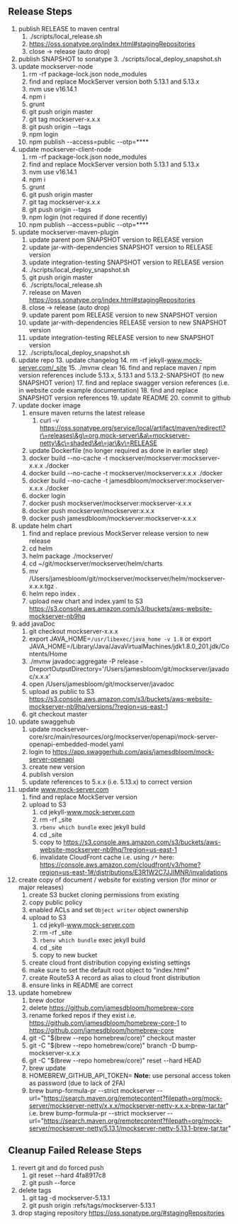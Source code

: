 ## Release Steps

1. publish RELEASE to maven central
    1. ./scripts/local_release.sh
    2. https://oss.sonatype.org/index.html#stagingRepositories
    3. close -> release (auto drop)
2. publish SNAPSHOT to sonatype
    3. ./scripts/local_deploy_snapshot.sh
3. update mockserver-node
    1. rm -rf package-lock.json node_modules
    2. find and replace MockServer version both 5.13.1 and 5.13.x
    3. nvm use v16.14.1
    4. npm i
    5. grunt
    6. git push origin master
    7. git tag mockserver-x.x.x
    8. git push origin --tags
    9. npm login
    10. npm publish --access=public --otp=****
4. update mockserver-client-node
    1. rm -rf package-lock.json node_modules
    2. find and replace MockServer version both 5.13.1 and 5.13.x
    3. nvm use v16.14.1
    4. npm i
    5. grunt
    6. git push origin master
    7. git tag mockserver-x.x.x
    8. git push origin --tags
    9. npm login (not required if done recently)
    10. npm publish --access=public --otp=****
5. update mockserver-maven-plugin
    1. update parent pom SNAPSHOT version to RELEASE version
    2. update jar-with-dependencies SNAPSHOT version to RELEASE version
    3. update integration-testing SNAPSHOT version to RELEASE version
    4. ./scripts/local_deploy_snapshot.sh
    5. git push origin master
    6. ./scripts/local_release.sh
    7. release on Maven https://oss.sonatype.org/index.html#stagingRepositories
    8. close -> release (auto drop)
    9. update parent pom RELEASE version to new SNAPSHOT version
    10. update jar-with-dependencies RELEASE version to new SNAPSHOT version
    11. update integration-testing RELEASE version to new SNAPSHOT version
    12. ./scripts/local_deploy_snapshot.sh
6. update repo
    13. update changelog
    14. rm -rf jekyll-www.mock-server.com/_site
    15. ./mvnw clean
    16. find and replace maven / npm version references include 5.13.x, 5.13.1 and 5.13.2-SNAPSHOT (to new SNAPSHOT verion)
    17. find and replace swagger version references (i.e. in website code example documentation)
    18. find and replace SNAPSHOT version references
    19. update README
    20. commit to github
7. update docker image
    1. ensure maven returns the latest release
        1. curl -v https://oss.sonatype.org/service/local/artifact/maven/redirect\?r\=releases\&g\=org.mock-server\&a\=mockserver-netty\&c\=shaded\&e\=jar\&v\=RELEASE
    2. update Dockerfile (no longer required as done in earlier step)
    3. docker build --no-cache -t mockserver/mockserver:mockserver-x.x.x ./docker
    4. docker build --no-cache -t mockserver/mockserver:x.x.x ./docker
    5. docker build --no-cache -t jamesdbloom/mockserver:mockserver-x.x.x ./docker
    6. docker login
    7. docker push mockserver/mockserver:mockserver-x.x.x
    8. docker push mockserver/mockserver:x.x.x
    9. docker push jamesdbloom/mockserver:mockserver-x.x.x
8. update helm chart
    1. find and replace previous MockServer release version to new release
    2. cd helm
    3. helm package ./mockserver/
    4. cd ~/git/mockserver/mockserver/helm/charts
    5. mv /Users/jamesbloom/git/mockserver/mockserver/helm/mockserver-x.x.x.tgz .
    6. helm repo index .
    7. upload new chart and index.yaml to S3 https://s3.console.aws.amazon.com/s3/buckets/aws-website-mockserver-nb9hq
9. add javaDoc
   1. git checkout mockserver-x.x.x
   2. export JAVA_HOME=`/usr/libexec/java_home -v 1.8` or export JAVA_HOME=/Library/Java/JavaVirtualMachines/jdk1.8.0_201.jdk/Contents/Home
   3. ./mvnw javadoc:aggregate -P release -DreportOutputDirectory='/Users/jamesbloom/git/mockserver/javadoc/x.x.x'
   4. open /Users/jamesbloom/git/mockserver/javadoc
   5. upload as public to S3 https://s3.console.aws.amazon.com/s3/buckets/aws-website-mockserver-nb9hq/versions/?region=us-east-1
   6. git checkout master
10. update swaggehub
    1. update mockserver-core/src/main/resources/org/mockserver/openapi/mock-server-openapi-embedded-model.yaml
    2. login to https://app.swaggerhub.com/apis/jamesdbloom/mock-server-openapi
    3. create new version
    4. publish version
    5. update references to 5.x.x (i.e. 5.13.x) to correct version
11. update www.mock-server.com
    1. find and replace MockServer version
    2. upload to S3
        1. cd jekyll-www.mock-server.com
        2. rm -rf _site
        3. `rbenv which bundle` exec jekyll build
        4. cd _site
        5. copy to https://s3.console.aws.amazon.com/s3/buckets/aws-website-mockserver-nb9hq/?region=us-east-1
        6. invalidate CloudFront cache i.e. using `/*` here: https://console.aws.amazon.com/cloudfront/v3/home?region=us-east-1#/distributions/E3R1W2C7JJIMNR/invalidations
12. create copy of document / website for existing version (for minor or major releases)
    1. create S3 bucket cloning permissions from existing
    2. copy public policy
    3. enabled ACLs and set `Object writer` object ownership
    4. upload to S3
        1. cd jekyll-www.mock-server.com
        2. rm -rf _site
        3. `rbenv which bundle` exec jekyll build
        4. cd _site
        5. copy to new bucket
    5. create cloud front distribution copying existing settings
    6. make sure to set the default root object to "index.html"
    7. create Route53 A record as alias to cloud front distribution
    8. ensure links in README are correct
13. update homebrew
    1. brew doctor
    2. delete https://github.com/jamesdbloom/homebrew-core
    3. rename forked repos if they exist i.e. https://github.com/jamesdbloom/homebrew-core-1 to https://github.com/jamesdbloom/homebrew-core
    4. git -C "$(brew --repo homebrew/core)" checkout master
    5. git -C "$(brew --repo homebrew/core)" branch -D bump-mockserver-x.x.x
    6. git -C "$(brew --repo homebrew/core)" reset --hard HEAD
    7. brew update
    8. HOMEBREW_GITHUB_API_TOKEN=<token value> **Note:** use personal access token as password (due to lack of 2FA)
    9. brew bump-formula-pr --strict mockserver --url="https://search.maven.org/remotecontent?filepath=org/mock-server/mockserver-netty/x.x.x/mockserver-netty-x.x.x-brew-tar.tar"
       i.e. brew bump-formula-pr --strict mockserver --url="https://search.maven.org/remotecontent?filepath=org/mock-server/mockserver-netty/5.13.1/mockserver-netty-5.13.1-brew-tar.tar"

## Cleanup Failed Release Steps

1. revert git and do forced push
   1. git reset --hard 4fa8917c8
   2. git push --force
2. delete tags
   1. git tag -d mockserver-5.13.1
   2. git push origin :refs/tags/mockserver-5.13.1
3. drop staging repository https://oss.sonatype.org/#stagingRepositories